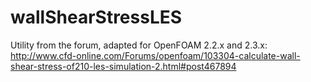 wallShearStressLES
==================

Utility from the forum, adapted for OpenFOAM 2.2.x and 2.3.x: http://www.cfd-online.com/Forums/openfoam/103304-calculate-wall-shear-stress-of210-les-simulation-2.html#post467894
